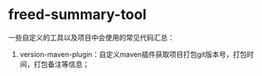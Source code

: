 # freed-summary-tool
一些自定义的工具以及项目中会使用的常见代码汇总：
1. version-maven-plugin：自定义maven插件获取项目打包git版本号，打包时间，打包备注等信息；
